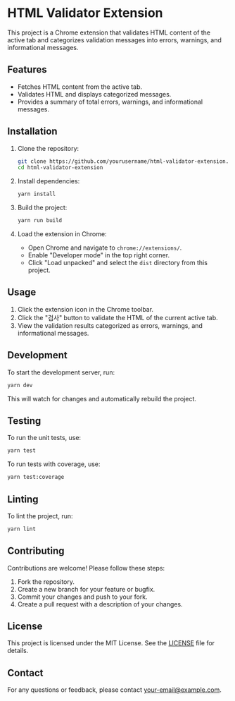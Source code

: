 # HTML Validator Extension

This project is a Chrome extension that validates HTML content of the active tab and categorizes validation messages into errors, warnings, and informational messages.

## Features

- Fetches HTML content from the active tab.
- Validates HTML and displays categorized messages.
- Provides a summary of total errors, warnings, and informational messages.

## Installation

1. Clone the repository:

   ```bash
   git clone https://github.com/yourusername/html-validator-extension.git
   cd html-validator-extension
   ```

2. Install dependencies:

   ```bash
   yarn install
   ```

3. Build the project:

   ```bash
   yarn run build
   ```

4. Load the extension in Chrome:

   - Open Chrome and navigate to `chrome://extensions/`.
   - Enable "Developer mode" in the top right corner.
   - Click "Load unpacked" and select the `dist` directory from this project.

## Usage

1. Click the extension icon in the Chrome toolbar.
2. Click the "검사" button to validate the HTML of the current active tab.
3. View the validation results categorized as errors, warnings, and informational messages.

## Development

To start the development server, run:

```bash
yarn dev
```

This will watch for changes and automatically rebuild the project.

## Testing

To run the unit tests, use:

```bash
yarn test
```

To run tests with coverage, use:

```bash
yarn test:coverage
```

## Linting

To lint the project, run:

```bash
yarn lint
```

## Contributing

Contributions are welcome! Please follow these steps:

1. Fork the repository.
2. Create a new branch for your feature or bugfix.
3. Commit your changes and push to your fork.
4. Create a pull request with a description of your changes.

## License

This project is licensed under the MIT License. See the [LICENSE](LICENSE) file for details.

## Contact

For any questions or feedback, please contact [your-email@example.com](mailto:your-email@example.com).
